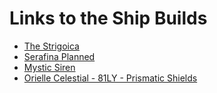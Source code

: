 # Links to the Ship Builds
* [The Strigoica](https://coriolis.io/outfit/fer_de_lance?code=A40EtgFblgdqsgf32c1b1b2a2a040404040k02p22b2bm32525.Iw18WQ%3D%3D.MwBj4ywJio%3D%3D.H4sIAAAAAAAAA42RPUvDYBSFr%2BmHTdomTWxtioofjQoRpLjVXeig4Obs7iCIqJvuDqKiDg7%2BBEeH4uQPcLDgIP4CRweHeq%2Fngn0JSDEZDoecJ%2Be9uS%2FxKBF95yD9c0jxbISofFwi8g%2FggociUdS1iMTiuiH3IN5XjPzJJmoefohIhidMfqT5Swv5M%2Bqrb3jZ7HwCyvLKAPJa%2B8hvVlGd47b59ARil1jEufSJZtXNqZtXt6BO8rw9wIPKItGyVjfWpxAVeMs06TjxJv3%2BRKhDNBRfUhE7QY4PIcVJQIVhUJk7BrrVFe5iUl8lOnWQu%2F%2FkHq%2BZ%2FFoXo9WBbifU7U6%2FuoAqaaAx3jDQDsQK%2ByL5%2ByzObGdwo%2B%2BQmpJRF9ciVY4NfqWDPcK6M5Mg1QV3Hkh1UktN1hPkhZI9Q%2FYMqU7C1KTQn%2BcHajnYa7cCAAA%3D.EwegDCAs4gHDAzApgJwPoBMloDYEMA7AYyRABUALJAAgGUAXFASwHMB7JovEARjH5gQwQA%3D%3D&bn=The%20Strigoica)
* [Serafina Planned](https://coriolis.io/outfit/imperial_eagle?code=A0p3tzF3l3d8s8f1-----------.Iw19kA%3D%3D.AwRgTMldPEA%3D.H4sIAAAAAAAAA2P4x8LAwPCXFUj8mQAkuAt%2B%2Fv8veECIgUEl4Pf%2F%2F%2F8Z%2F9nD5euBBMcRTgYGfptv%2F%2F%2BLLeBnYPjP9E8MLl8GJPhVfv3%2FLyIH1CoKkpfYADReuUAcqJL5nyRcZQWQYDzw4P9%2FiPI7QEHlC%2BxARSz%2FDGGK%2BCve%2FP8vdOYe0BGs%2F6zgWhuBBCfIQC4DQQYGRZB%2BJRChCiLUeP4BlbP9S0A1BGSTHsjN%2F%2F8zQAAA%2FVDLsvcAAAA%3D.IwegLCqgDAdDICmBDA5gG0SS1cmvvkA%3D&bn=Serafina%20planned)
* [Mystic Siren](https://coriolis.io/outfit/orca?code=A4pftkFilsdksif50u2a2a09040402p13704046l2927C56q.Iw18aQ%3D%3D.EwBhEYWUy7kmAzGaQ%3D%3D%3D.H4sIAAAAAAAAA42SO0sDURCFJ0%2Fz2GTdzTuY%2BMhqIKIErJSAlWChYGctqI2NIKKCgnZ2WomFhT%2FB0iJFClt7CxF%2FgKVYaJzxTDAXgwrZ4jDM%2BWbm3jtLPEBEnyFI%2BwwSP%2FcRJY4tImcPkXsbJ%2FKafiLx8bwhjyCRuyiR3XgTyV7b8P2cNf4OxPbeRdLlD5GM%2BvmbIFFlOwcywEVDHnTJzqT0YQbkIxwJ8kwXsuu7yLYmkQ1xw5SeQKJaGlMZVRmzWGRch0zUHeBhXuvi7mCVaHrxVaSwVIIV4VXTqQyprdD3dTvzC4pL9Ae08R8U6weK86a5zv4LDqEPV289i4jFC6b%2BSn2tcjt31icefkiiPtEPZPOygbYg%2FnxbJKwPH58NYKNPkIySXhNblxSXFIdNlh7H1U55XVbxNAU%2FzVOm3YX%2BG1W0S%2BpgRyNvXdee4VovdI8wOTIESCNX23kaSZadno26l3PI5rjyR1bo9%2FcF%2FRxOYasCAAA%3D.CwegjOIAwgzATCeoAuBPADgUwPoHYcUAnAQwDsBnDAeyJRHCiehaiA%3D%3D&bn=Mystic%20Siren)
* [Orielle Celestial - 81LY - Prismatic Shields](https://coriolis.io/outfit/anaconda?code=A0patiFklndnsxf5--------02-------3h1111v21O0s00-p49eF63w2i.AwRj4zOURt51kA%3D%3D.Aw18ZXEA.H4sIAAAAAAAAA2P4x87AwPCXFUj8mQQkuPcwMTDwNvAwMAhGAFlCO7gZGFS%2BMDIw%2FGf8Zw9XWQ8kOI5wMjDw23z7%2F19sAT9QnumfGFy%2BDEjwB%2Fz%2B%2F19E4s%2F%2F%2F6IgeYkXzAwMyh3CQJXM%2F6TgKitAKj2%2B%2FP8PtkkkQhqo8g5Q5j%2FLP0OQIhaQfMIHoPyWR%2F%2F%2F%2F2f9ZwXX2gIkOAvEGRi4DAQZGBRVfv3%2FrwQiVEGEGs8%2FoHK2fwkw5fwVb4CGHHjw%2F78eyM3%2FBf5xokqduQcUVfonj0VURUhAnYHB0AEo9%2F8%2FAxwAAHpEwsI8AQAA.CwegjOIAwgzATCRBTAhgcwDbJOK%2FpCog&bn=Orielle%20Celestial%2081LY%20Prismatic%20ver)

